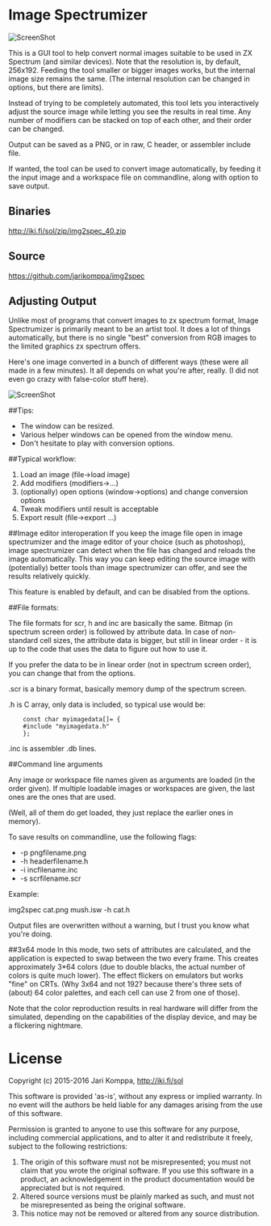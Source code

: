 # Image Spectrumizer

![ScreenShot](https://raw.github.com/jarikomppa/img2spec/master/img2spec2.jpg)

This is a GUI tool to help convert normal images suitable to be used in ZX Spectrum (and similar devices).
Note that the resolution is, by default, 256x192. Feeding the tool smaller or bigger images works, but the internal
image size remains the same. (The internal resolution can be changed in options, but there are limits).

Instead of trying to be completely automated, this tool lets you interactively adjust the source image
while letting you see the results in real time. Any number of modifiers can be stacked on top of each other,
and their order can be changed.

Output can be saved as a PNG, or in raw, C header, or assembler include file.

If wanted, the tool can be used to convert image automatically, by feeding it the input image and a
workspace file on commandline, along with option to save output.

## Binaries

http://iki.fi/sol/zip/img2spec_40.zip

## Source

https://github.com/jarikomppa/img2spec

## Adjusting Output

Unlike most of programs that convert images to zx spectrum format, Image Spectrumizer is primarily meant to be an artist tool. It does a lot of things automatically, but there is no single "best" conversion from RGB images to the limited graphics zx spectrum offers.

Here's one image converted in a bunch of different ways (these were all made in a few minutes). It all depends on what you're after, really. (I did not even go crazy with false-color stuff here).

![ScreenShot](https://raw.github.com/jarikomppa/img2spec/master/mona.png)

##Tips:

- The window can be resized.
- Various helper windows can be opened from the window menu.
- Don't hesitate to play with conversion options.

##Typical workflow:

1. Load an image (file->load image)
2. Add modifiers (modifiers->...)
3. (optionally) open options (window->options) and change conversion options
4. Tweak modifiers until result is acceptable
5. Export result (file->export ...)

##Image editor interoperation
If you keep the image file open in image spectrumizer and the image editor of your 
choice (such as photoshop), image spectrumizer can detect when the file has changed 
and reloads the image automatically. This way you can keep editing the source image 
with (potentially) better tools than image spectrumizer can offer, and see the 
results relatively quickly.

This feature is enabled by default, and can be disabled from the options.

##File formats:

The file formats for scr, h and inc are basically the same. Bitmap (in spectrum screen 
order) is followed by attribute data. In case of non-standard cell sizes, the attribute 
data is bigger, but still in linear order - it is up to the code that uses the data to 
figure out how to use it.

If you prefer the data to be in linear order (not in spectrum screen order), you can 
change that from the options.

.scr is a binary format, basically memory dump of the spectrum screen.

.h is C array, only data is included, so typical use would be:

```
    const char myimagedata[]= {
    #include "myimagedata.h"
    };
```

.inc is assembler .db lines.

##Command line arguments

Any image or workspace file names given as arguments are loaded (in the order given). If 
multiple loadable images or workspaces are given, the last ones are the ones that are used. 

(Well, all of them do get loaded, they just replace the earlier ones in memory).

To save results on commandline, use the following flags:
- -p pngfilename.png
- -h headerfilename.h
- -i incfilename.inc
- -s scrfilename.scr

Example:

img2spec cat.png mush.isw -h cat.h

Output files are overwritten without a warning, but I trust you know what you're doing.

##3x64 mode
In this mode, two sets of attributes are calculated, and the application is expected to 
swap between the two every frame. This creates approximately 3*64 colors (due to double 
blacks, the actual number of colors is quite much lower). The effect flickers on emulators 
but works "fine" on CRTs. (Why 3x64 and not 192? because there's three sets of (about) 64 
color palettes, and each cell can use 2 from one of those).

Note that the color reproduction results in real hardware will differ from the simulated, 
depending on the capabilities of the display device, and may be a flickering nightmare. 

# License

Copyright (c) 2015-2016 Jari Komppa, http://iki.fi/sol

This software is provided 'as-is', without any express or implied
warranty. In no event will the authors be held liable for any damages
arising from the use of this software.

Permission is granted to anyone to use this software for any purpose,
including commercial applications, and to alter it and redistribute it
freely, subject to the following restrictions:

1. The origin of this software must not be misrepresented; you must not
claim that you wrote the original software. If you use this software
in a product, an acknowledgement in the product documentation would be
appreciated but is not required.
2. Altered source versions must be plainly marked as such, and must not be
misrepresented as being the original software.
3. This notice may not be removed or altered from any source distribution.

